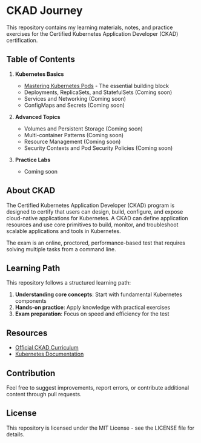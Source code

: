 # CKAD Journey

This repository contains my learning materials, notes, and practice exercises for the Certified Kubernetes Application Developer (CKAD) certification.

## Table of Contents

1. **Kubernetes Basics**
   - [Mastering Kubernetes Pods](Master-pod/README.md) - The essential building block
   - Deployments, ReplicaSets, and StatefulSets (Coming soon)
   - Services and Networking (Coming soon)
   - ConfigMaps and Secrets (Coming soon)

2. **Advanced Topics**
   - Volumes and Persistent Storage (Coming soon)
   - Multi-container Patterns (Coming soon)
   - Resource Management (Coming soon)
   - Security Contexts and Pod Security Policies (Coming soon)

3. **Practice Labs**
   - Coming soon

## About CKAD

The Certified Kubernetes Application Developer (CKAD) program is designed to certify that users can design, build, configure, and expose cloud-native applications for Kubernetes. A CKAD can define application resources and use core primitives to build, monitor, and troubleshoot scalable applications and tools in Kubernetes.

The exam is an online, proctored, performance-based test that requires solving multiple tasks from a command line.

## Learning Path

This repository follows a structured learning path:

1. **Understanding core concepts**: Start with fundamental Kubernetes components
2. **Hands-on practice**: Apply knowledge with practical exercises
3. **Exam preparation**: Focus on speed and efficiency for the test

## Resources

- [Official CKAD Curriculum](https://github.com/cncf/curriculum)
- [Kubernetes Documentation](https://kubernetes.io/docs/home/)

## Contribution

Feel free to suggest improvements, report errors, or contribute additional content through pull requests.

## License

This repository is licensed under the MIT License - see the LICENSE file for details.